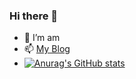 ### Hi there 👋

- 🌱 I’m am
- 📫 [My Blog](http://blog.songen.buzz)
- [![Anurag's GitHub stats](https://github-readme-stats.vercel.app/api?username=songenen)](https://github.com/anuraghazra/github-readme-stats)
<!--
**songenen/songenen** is a ✨ _special_ ✨ repository because its `README.md` (this file) appears on your GitHub profile.

Here are some ideas to get you started:

- 🔭 I’m currently working on ...
- 🌱 I’m currently learning ...
- 👯 I’m looking to collaborate on ...
- 🤔 I’m looking for help with ...
- 💬 Ask me about ...
- 📫 How to reach me: ...
- 😄 Pronouns: ...
- ⚡ Fun fact: ...
-->
